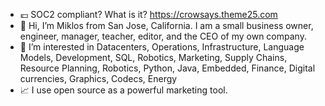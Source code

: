 - 💷 SOC2 compliant? What is it? https://crowsays.theme25.com
- 👋 Hi, I’m Miklos from San Jose, California. I am a small business owner, engineer, manager, teacher, editor, and the CEO of my own company.
- 👀 I’m interested in Datacenters, Operations, Infrastructure, Language Models, Development, SQL, Robotics, Marketing, Supply Chains, Resource Planning, Robotics, Python, Java, Embedded, Finance, Digital currencies, Graphics, Codecs, Energy
- 📈 I use open source as a powerful marketing tool.
